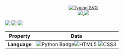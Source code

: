 <p align="center">
  <a href="https://github.com/brave24221">
  <img src="https://readme-typing-svg.demolab.com?font=Fira+Code&weight=100&duration=2000&pause=500&center=true&multiline=true&width=500&height=80&lines=Bradley+A." alt="Typing SVG"/></a>
<br/>
  
<a href="https://github.com/brave24221">
   <img src="https://github-stats-alpha.vercel.app/api?username=brave24221&cc=22272e&tc=37BCF6&ic=fff&bc=0000">
</a>
<a href="https://github.com/brave24221">
    <img src="https://komarev.com/ghpvc/?username=brave24221&label=Visitors&color=0000FF&style=flat">
</a>

<br/>

![](http://github-profile-summary-cards.vercel.app/api/cards/profile-details?username=brave24221&theme=nord_dark) 
![](http://github-profile-summary-cards.vercel.app/api/cards/repos-per-language?username=brave24221&theme=nord_dark) 
![](http://github-profile-summary-cards.vercel.app/api/cards/most-commit-language?username=brave24221&theme=nord_dark)

</p>

<!-- |  **Language** |  ![Python Badge](https://img.shields.io/badge/-Python-3776AB?style=plastic&logo=Python&logoColor=green)![HTML5](https://img.shields.io/badge/HTML5-E34F26?style=plastic&logo=html5&logoColor=white) ![CSS3](https://img.shields.io/badge/CSS3-1572B6?style=plastic&logo=css3&logoColor=white) | -->

| Property | Data |
| --- | --- |
|**Language** | ![Python Badge](https://img.shields.io/badge/-Python-3776AB?style=plastic&logo=Python&logoColor=green)![HTML5](https://img.shields.io/badge/HTML5-E34F26?style=plastic&logo=html5&logoColor=white) ![CSS3](https://img.shields.io/badge/CSS3-1572B6?style=plastic&logo=css3&logoColor=white) | |